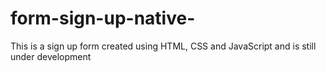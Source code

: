 # form-sign-up-native-
This is a sign up form created using HTML, CSS and JavaScript and is still under development 
